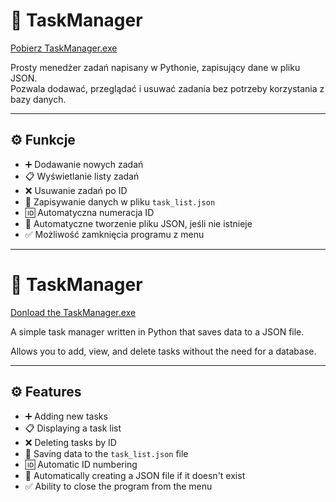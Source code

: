 # 🧠 TaskManager

[Pobierz TaskManager.exe](https://github.com/mat-jan/Task-Manager/blob/main/dist/TaskManager.exe)


Prosty menedżer zadań napisany w Pythonie, zapisujący dane w pliku JSON.  
Pozwala dodawać, przeglądać i usuwać zadania bez potrzeby korzystania z bazy danych.

---

## ⚙️ Funkcje

- ➕ Dodawanie nowych zadań  
- 📋 Wyświetlanie listy zadań  
- ❌ Usuwanie zadań po ID  
- 💾 Zapisywanie danych w pliku `task_list.json`  
- 🆔 Automatyczna numeracja ID  
- 🧹 Automatyczne tworzenie pliku JSON, jeśli nie istnieje  
- ✅ Możliwość zamknięcia programu z menu  

-------------------------------------------------------------------------------------------------------

# 🧠 TaskManager

[Donload the TaskManager.exe](https://github.com/mat-jan/Task-Manager/blob/main/dist/TaskManager.exe)

A simple task manager written in Python that saves data to a JSON file.

Allows you to add, view, and delete tasks without the need for a database.

---

## ⚙️ Features

- ➕ Adding new tasks
- 📋 Displaying a task list
- ❌ Deleting tasks by ID
- 💾 Saving data to the `task_list.json` file
- 🆔 Automatic ID numbering
- 🧹 Automatically creating a JSON file if it doesn't exist
- ✅ Ability to close the program from the menu
